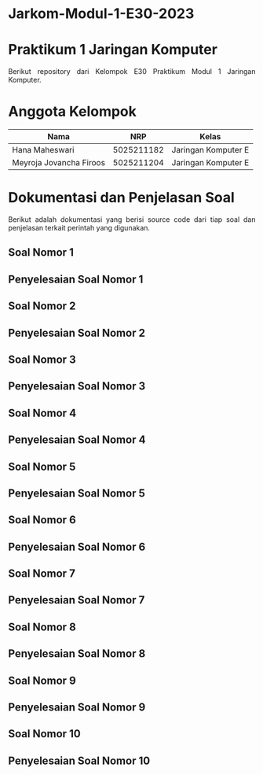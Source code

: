 # Jarkom-Modul-1-E30-2023
# **Praktikum 1 Jaringan Komputer**
<div align=justify>

Berikut repository dari Kelompok E30 Praktikum Modul 1 Jaringan Komputer.

# **Anggota Kelompok**

| Nama                      | NRP        | Kelas                |
| ------------------------- | ---------- | ----------------     |
| Hana Maheswari            | 5025211182 | Jaringan Komputer E  |
| Meyroja Jovancha Firoos   | 5025211204 | Jaringan Komputer E  |

# **Dokumentasi dan Penjelasan Soal**
<div align=justify>

Berikut adalah dokumentasi yang berisi source code dari tiap soal dan penjelasan terkait perintah yang digunakan. 

## **Soal Nomor 1**
## **Penyelesaian Soal Nomor 1**
## **Soal Nomor 2**
## **Penyelesaian Soal Nomor 2**
## **Soal Nomor 3**
## **Penyelesaian Soal Nomor 3**
## **Soal Nomor 4**
## **Penyelesaian Soal Nomor 4**
## **Soal Nomor 5**
## **Penyelesaian Soal Nomor 5**
## **Soal Nomor 6**
## **Penyelesaian Soal Nomor 6**
## **Soal Nomor 7**
## **Penyelesaian Soal Nomor 7**
## **Soal Nomor 8**
## **Penyelesaian Soal Nomor 8**
## **Soal Nomor 9**
## **Penyelesaian Soal Nomor 9**
## **Soal Nomor 10**
## **Penyelesaian Soal Nomor 10**
